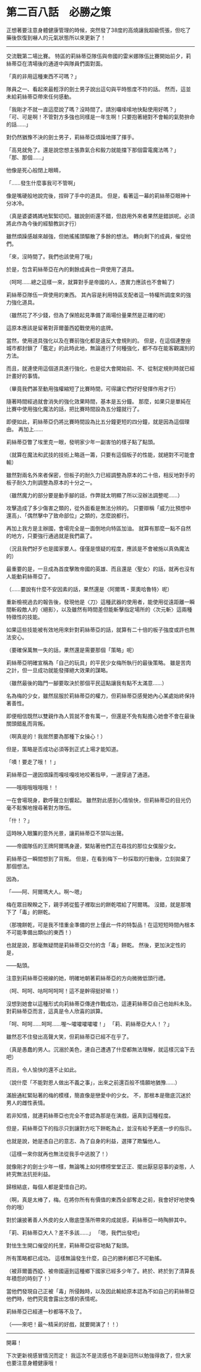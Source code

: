# 第二百八話　必勝之策

正想著要注意身體健康管理的時候，突然發了38度的高燒讓我超級慌張，但吃了藥後恢復到嚇人的元氣狀態所以來更新了！

---

交流戰第二場比賽。
特區的莉絲蒂亞隊伍與帝國的雷米娜隊伍比賽開始前夕，莉絲蒂亞在清場後的通道中與隊員們面對面。

「真的非用這種東西不可嗎？」

隊員之一、看起來最輕浮的劍士男子說出這句與平時態度不符的話。
然而，這並未給莉絲蒂亞帶來任何感動。

「我剛才不就一直這麼說了嗎？沒時間了。請別囉嗦嗦地快點使用好嗎？」
「可、可是啊！不管對方多強也同樣是一年生啊！只要抱著絕對不會輸的氣勢拚命的話……」

對仍然猶豫不決的劍士男子，莉絲蒂亞煩躁地揮了揮手。

「高見就免了。還是說您想主張靠氣合和毅力就能擋下那個雷電魔法嗎？」
「那、那個……」

他像是死心般閉上眼睛，

「……發生什麼事我可不管啊」

像是嘴硬般地說完後，捏碎了手中的道具。
但是，看著這一幕的莉絲蒂亞眼神十分冰冷。

（真是婆婆媽媽地絮絮叨叨。雖說劍術還不錯，但啟用外來者果然是錯誤呢。必須將此作為今後的經驗教訓才行）

雖然煩躁感越來越強，但她搖搖頭驅散了多餘的想法。
轉向剩下的成員，催促他們。

「來，沒時間了。我們也該使用了哦」

於是，包含莉絲蒂亞在內的剩餘成員也一齊使用了道具。

（呵呵……總之這樣一來，就算對手是帝國的人，憑實力應該也不會輸了）

莉絲蒂亞隊伍一齊使用的東西。
其內容是利用特區支配者這一特權所調度來的強力強化道具。

（雖然花了不少錢，但為了保險起見準備了兩場份量果然是正確的呢）

這原本應該是留著對菲爾蕾西婭戰使用的底牌。

當然，使用道具強化以及在賽前強化都是違反大會規則的。
但是，在這個連整座城市都封鎖了「鑑定」的此時此地，無論進行了何種強化，都不存在能客觀識別的方法。

而且，就連使用這個道具進行強化，也是從大會開始前、不、從制定規則時就已經計畫好的事情。

（畢竟我們甚至動用強權縮短了比賽時間，可得讓它們好好發揮作用才行）

隨著時間經過就會消失的強化效果時間，基本是五分鐘。
那麼，如果只是單純在比賽中使用強化魔法的話，把比賽時間設為五分鐘就行了。

即便如此，莉絲蒂亞仍將比賽時間設為比五分鐘更短的四分鐘，就是因為這個理由。
再加上……

莉絲蒂亞瞥了埃里克一眼，發明家少年一副害怕的樣子點了點頭。

（就算在魔法和武技的技術上略遜一籌，只要有這個板子的性能，就絕對不可能會輸）

雖然對兩名外來者保密，但板子的耐久力已經調整為原本的二十倍，相反地對手的板子耐久力則調整為原本的十分之一。

（雖然魔力的部分要是動手腳的話，作弊就太明顯了所以沒辦法調整呢……）

攻擊造成了多少傷害之類的，從外面看是無法分辨的。
只要辯稱「威力比預想中還高」、「偶然擊中了致命部位」之類的，怎麼說都行。

再加上我方是主辦國，會場完全是一面倒地向特區加油。
就算有那麼一點不自然的地方，只要強行通過就是我們贏了。

（況且我們好歹也是國家要人。僅僅是懷疑的程度，應該是不會被施以真偽魔法的）

最重要的是，一旦成為首度擊敗帝國的英雄、而且還是〈聖女〉的話，就再也沒有人能動莉絲蒂亞了。

（……要說有什麼不安因素的話，果然還是〈阿爾瑪・萊奧哈魯特〉呢）

重新檢視過去的報告後，發現他是〈刀〉這種武器的使用者，能使用從遠距離一瞬間斬殺敵人的〈絕影〉，以及雖然有時間差但能斬擊指定場所的〈次元斬〉這兩種特徵性的技能。

如果這些技能被有效地用來針對莉絲蒂亞的話，就算有二十倍的板子強度或許也無法安心。

（要確保萬無一失的話，果然還是需要那個「策略」呢）

莉絲蒂亞明確宣稱為「自己的玩具」的平民少女梅所執行的最後策略。
雖是苦肉之計，但一旦成功就能發揮絕大效果的謀略。

（雖然最後的臨門一腳要取決於那個平民這點讓我有點不太滿意……）

名為梅的少女，雖然屈服於莉絲蒂亞的權力，但莉絲蒂亞感覺她內心某處始終保持著善性。

即便相信既然以雙親作為人質就不會有萬一，但還是不免有點擔心她會不會在最後關頭錯亂而背叛。

（啊真是的！我居然要為那種下女操心！）

但是，策略是否成功必須等到正式上場才能知道。

「嘖！要走了哦！！」

莉絲蒂亞一邊因煩躁而嘎吱嘎吱地咬著指甲，一邊穿過了通道。

――哦哦哦哦哦哦！！

一在會場現身，歡呼聲立刻響起。
雖然對此感到心情愉快，但莉絲蒂亞的目光仍毫不鬆懈地搜尋著對方隊伍。

「什！？」

這時映入眼簾的意外光景，讓莉絲蒂亞不禁叫出聲。

――帝國隊伍的王牌阿爾瑪身邊，緊貼著他們正在尋找的那位女僕服少女。

莉絲蒂亞一瞬間想到了背叛。
但是，在看到梅下一秒採取的行動後，立刻拋棄了那個想法。

因為，

「――阿、阿爾瑪大人。啊～嗯」

梅在眾目睽睽之下，親手將從籃子裡取出的餅乾喂給了阿爾瑪。
沒錯，就是那塊下了「毒」的餅乾。

（那塊餅乾，可是我不惜重金準備的世上僅此一件的特製品！在這短短時間內根本不可能準備出類似的東西！）

也就是說，那毫無疑問是莉絲蒂亞交付的含「毒」餅乾。
然後，更加決定性的是，

――點頭。

注意到莉絲蒂亞視線的她，明確地朝著莉絲蒂亞的方向微微低頭行禮。

（呵、呵呵、咕呵呵呵呵！這不是幹得挺好嘛！）

沒想到她會以這種形式向莉絲蒂亞傳達作戰成功，這連莉絲蒂亞自己也始料未及。
對莉絲蒂亞而言，這真是令人欣喜的誤算。

「呵、呵呵……呵呵……喔～嚯嚯嚯嚯嚯！」
「莉、莉絲蒂亞大人！？」

雖然忍不住發出高聲大笑，但莉絲蒂亞已經不在乎了。

（真是愚蠢的男人。沉溺於美色，連自己遭遇了什麼都無法理解，就這樣沉淪下去吧）

而且，令人愉快的還不止如此。

（說什麼「不能對恩人做出不義之事」，出來之前還百般不情願地猶豫……）

滿臉通紅緊貼著的梅的模樣，簡直像是戀愛中的少女。
不，那根本是徹底沉迷於男人的雌性表情。

若非知情，就連莉絲蒂亞也完全不會認為那是在演戲，逼真到這種程度。

但是，莉絲蒂亞下的指示只到讓對方吃下餅乾為止，並沒有給予更進一步的指示。

也就是說，她是憑自己的意志、為了自身的利益，選擇了欺騙他人。

（這樣一來你就再也無法從我手中逃脫了！）

就像剛才的劍士少年一樣，無論嘴上如何標榜堂堂正正、擺出厭惡惡事的姿態，人終究無法抗拒利益。

歸根結底，每個人都是愛惜自己的。

（啊，真是太棒了，梅。在將你所有有價值的東西全部奪走之前，我會好好地使喚你的哦）

對於讓披著善人外皮的女人徹底墮落所帶來的成就感，莉絲蒂亞一時陶醉其中。

「莉、莉絲蒂亞大人？差不多該……」
「嗯，我們出發吧」

對怯生生開口催促的托里，莉絲蒂亞從容地點了點頭。

所有策略都已成功。
這樣無論發生什麼，自己的勝利都已不可動搖。

（被菲爾蕾西婭、被帝國逼到這種鄉下國家已經多少年了。終於、終於到了清算長年積怨的時刻了！）

當他們發現自己正被「毒」所侵蝕時，以及因此輸給原本認為不如自己的莉絲蒂亞他們時，他們究竟會露出怎樣的表情呢。

莉絲蒂亞已經連一秒都等不及了。

（――來吧！最～精采的好戲，就要開演了！！）

---

開幕！

下次更新視感冒情況而定！
我這次不是流感也不是新冠所以勉強得救了，但大家也要注意身體健康哦！